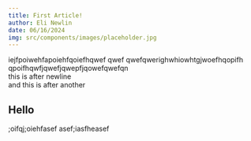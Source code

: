 ```yaml
---
title: First Article!
author: Eli Newlin
date: 06/16/2024
img: src/components/images/placeholder.jpg
---
```



iejfpoiwehfapoiehfqoiefhqwef
qwef
qwefqwerighwhiowhtgjwoefhqopifh
qpoifhqwfjqwefjqwepfjqowefqwefqn <br />
this is after newline <br />
and this is after another

## Hello
;oifqj;oiehfasef
asef;iasfheasef








